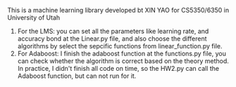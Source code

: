 This is a machine learning library developed bt XIN YAO for CS5350/6350 in University of Utah

1. For the LMS: you can set all the parameters like learning rate, and accuracy bond at the Linear.py file, and also choose the different algorithms by select the sepcific functions from linear_function.py file.
2. For Adaboost: I finish the adaboost function at the functions.py file, you can check whether the algorithm is correct based on the theory method. In practice, I didn't finish all code on time, so the HW2.py can call the Adaboost function, but can not run for it. 
